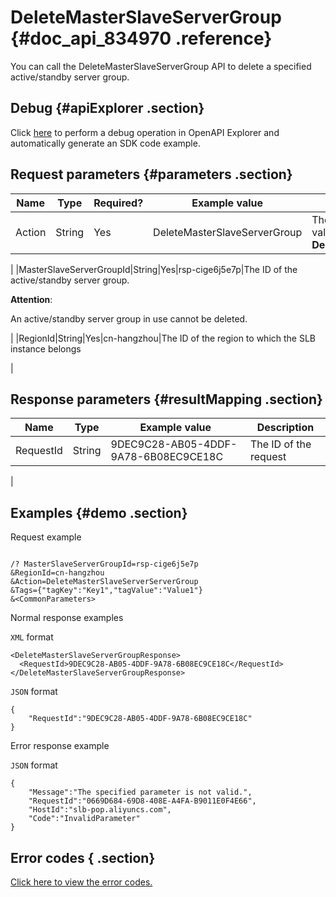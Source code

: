 # DeleteMasterSlaveServerGroup {#doc_api_834970 .reference}

You can call the DeleteMasterSlaveServerGroup API to delete a specified active/standby server group.

## Debug {#apiExplorer .section}

Click [here](https://api.aliyun.com/#product=Slb&api=DeleteMasterSlaveServerGroup) to perform a debug operation in OpenAPI Explorer and automatically generate an SDK code example.

## Request parameters {#parameters .section}

|Name|Type|Required?|Example value|Description|
|----|----|---------|-------------|-----------|
|Action|String|Yes|DeleteMasterSlaveServerGroup|The action to perform. Valid value: **DeleteMasterSlaveServerGroup**

 |
|MasterSlaveServerGroupId|String|Yes|rsp-cige6j5e7p|The ID of the active/standby server group.

 **Attention**:

 An active/standby server group in use cannot be deleted.

 |
|RegionId|String|Yes|cn-hangzhou|The ID of the region to which the SLB instance belongs

 |

## Response parameters {#resultMapping .section}

|Name|Type|Example value|Description|
|----|----|-------------|-----------|
|RequestId|String|9DEC9C28-AB05-4DDF-9A78-6B08EC9CE18C|The ID of the request

 |

## Examples {#demo .section}

Request example

``` {#request_demo}

/? MasterSlaveServerGroupId=rsp-cige6j5e7p
&RegionId=cn-hangzhou
&Action=DeleteMasterSlaveServerServerGroup
&Tags={"tagKey":"Key1","tagValue":"Value1"}
&<CommonParameters>

```

Normal response examples

`XML` format

``` {#xml_return_success_demo}
<DeleteMasterSlaveServerGroupResponse>
  <RequestId>9DEC9C28-AB05-4DDF-9A78-6B08EC9CE18C</RequestId>
</DeleteMasterSlaveServerGroupResponse>

```

`JSON` format

``` {#json_return_success_demo}
{
	"RequestId":"9DEC9C28-AB05-4DDF-9A78-6B08EC9CE18C"
}
```

Error response example

`JSON` format

``` {#json_return_failed_demo}
{
	"Message":"The specified parameter is not valid.",
	"RequestId":"0669D684-69D8-408E-A4FA-B9011E0F4E66",
	"HostId":"slb-pop.aliyuncs.com",
	"Code":"InvalidParameter"
}
```

## Error codes { .section}

[Click here to view the error codes.](https://error-center.aliyun.com/status/product/Slb)

